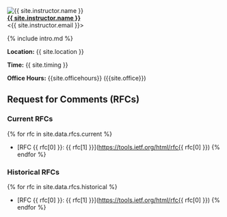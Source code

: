 <div class="instructor">
  <img src="{{ site.instructor.avatar | append: '?v=' | append: site.github.build_revision | relative_url }}" alt="{{ site.instructor.name }}" class="avatar"><br>
  <b><a href="{{ site.instructor.url }}">{{ site.instructor.name }}</a></b><br>
  &lt;{{ site.instructor.email }}&gt;
</div>

{% include intro.md %}

**Location:** {{ site.location }}

**Time:** {{ site.timing }}

**Office Hours:** {{site.officehours}} ({{site.office}})

## Request for Comments (RFCs)

### Current RFCs

{% for rfc in site.data.rfcs.current %}
* [RFC {{ rfc[0] }}: {{ rfc[1] }}](https://tools.ietf.org/html/rfc{{ rfc[0] }})
{% endfor %}

### Historical RFCs

{% for rfc in site.data.rfcs.historical %}
* [RFC {{ rfc[0] }}: {{ rfc[1] }}](https://tools.ietf.org/html/rfc{{ rfc[0] }})
{% endfor %}
